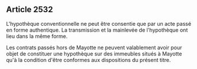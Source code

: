 Article 2532
----
L'hypothèque conventionnelle ne peut être consentie que par un acte passé en
forme authentique. La transmission et la mainlevée de l'hypothèque ont lieu dans
la même forme.

Les contrats passés hors de Mayotte ne peuvent valablement avoir pour objet de
constituer une hypothèque sur des immeubles situés à Mayotte qu'à la condition
d'être conformes aux dispositions du présent titre.

